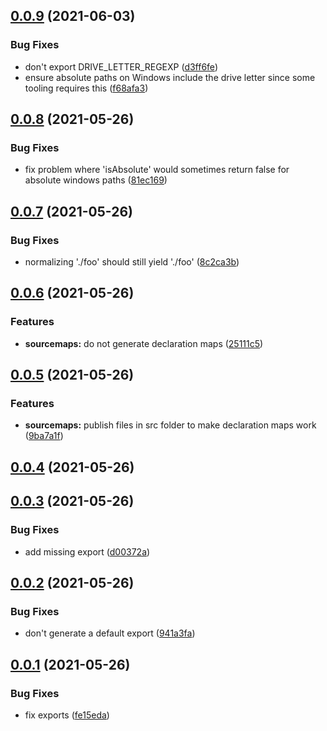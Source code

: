 ## [0.0.9](https://github.com/wessberg/crosspath/compare/v0.0.8...v0.0.9) (2021-06-03)

### Bug Fixes

- don't export DRIVE_LETTER_REGEXP ([d3ff6fe](https://github.com/wessberg/crosspath/commit/d3ff6fe30a0a333ef1dba5260b7a109a146a6dd4))
- ensure absolute paths on Windows include the drive letter since some tooling requires this ([f68afa3](https://github.com/wessberg/crosspath/commit/f68afa312bf1c18b2f62c1db0fd293555bd1711d))

## [0.0.8](https://github.com/wessberg/crosspath/compare/v0.0.7...v0.0.8) (2021-05-26)

### Bug Fixes

- fix problem where 'isAbsolute' would sometimes return false for absolute windows paths ([81ec169](https://github.com/wessberg/crosspath/commit/81ec169b791602454cdaaa53cb3f88a84fedb35b))

## [0.0.7](https://github.com/wessberg/crosspath/compare/v0.0.6...v0.0.7) (2021-05-26)

### Bug Fixes

- normalizing './foo' should still yield './foo' ([8c2ca3b](https://github.com/wessberg/crosspath/commit/8c2ca3bcd2e051468165ff88d168b1d80aacfb1e))

## [0.0.6](https://github.com/wessberg/crosspath/compare/v0.0.5...v0.0.6) (2021-05-26)

### Features

- **sourcemaps:** do not generate declaration maps ([25111c5](https://github.com/wessberg/crosspath/commit/25111c5736ece00ffaa907e5b6e48606d2eae03d))

## [0.0.5](https://github.com/wessberg/crosspath/compare/v0.0.4...v0.0.5) (2021-05-26)

### Features

- **sourcemaps:** publish files in src folder to make declaration maps work ([9ba7a1f](https://github.com/wessberg/crosspath/commit/9ba7a1f5d200b10914f99550152b7b743ee3030c))

## [0.0.4](https://github.com/wessberg/crosspath/compare/v0.0.3...v0.0.4) (2021-05-26)

## [0.0.3](https://github.com/wessberg/crosspath/compare/v0.0.2...v0.0.3) (2021-05-26)

### Bug Fixes

- add missing export ([d00372a](https://github.com/wessberg/crosspath/commit/d00372aab67b1aa1faf12383284f88049c2d7f96))

## [0.0.2](https://github.com/wessberg/crosspath/compare/v0.0.1...v0.0.2) (2021-05-26)

### Bug Fixes

- don't generate a default export ([941a3fa](https://github.com/wessberg/crosspath/commit/941a3fa6f0a4b9e6dc70ea0f0e7b6ae94bddcc7a))

## [0.0.1](https://github.com/wessberg/crosspath/compare/fe15edabe85cf3a2e226750782276be37e7fb179...v0.0.1) (2021-05-26)

### Bug Fixes

- fix exports ([fe15eda](https://github.com/wessberg/crosspath/commit/fe15edabe85cf3a2e226750782276be37e7fb179))
